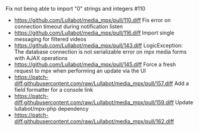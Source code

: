 Fix not being able to import "0" strings and integers #110
 * https://github.com/Lullabot/media_mpx/pull/110.diff
Fix error on connection timeout during notification listen
* https://github.com/Lullabot/media_mpx/pull/116.diff
Import single messaging for filtered videos
* https://github.com/Lullabot/media_mpx/pull/143.diff
LogicException: The database connection is not serializable error on mpx media forms with AJAX operations
* https://github.com/Lullabot/media_mpx/pull/145.diff
Force a fresh request to mpx when performing an update via the UI
* https://patch-diff.githubusercontent.com/raw/Lullabot/media_mpx/pull/157.diff
Add a field formatter for a console link
* https://patch-diff.githubusercontent.com/raw/Lullabot/media_mpx/pull/159.diff
Update lullabot/mpx-php dependency
* https://patch-diff.githubusercontent.com/raw/Lullabot/media_mpx/pull/162.diff

